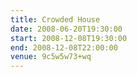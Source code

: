 ```yaml
---
title: Crowded House
date: 2008-06-20T19:30:00
start: 2008-12-08T19:30:00
end: 2008-12-08T22:00:00
venue: 9c5w5w73+wq
---
```

